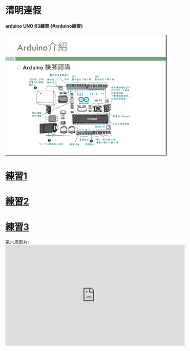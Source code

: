 # 清明連假

#### arduino UNO R3練習 {#arduino練習}

![](/assets/5.png)

# [練習1](https://www.youtube.com/watch?v=QqQXAyj74xc)

# [練習2](https://www.youtube.com/watch?v=Wb8W63FOoro)

# [練習3](https://www.youtube.com/watch?v=NwWbz7tk1ag)



第六周影片:<iframe width="560" height="315" src="https://www.youtube.com/embed/QwEzj7o7_JE" frameborder="0" allow="autoplay; encrypted-media" allowfullscreen></iframe>

